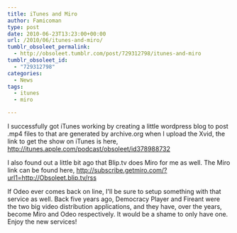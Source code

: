 ```yaml
---
title: iTunes and Miro
author: Famicoman
type: post
date: 2010-06-23T13:23:00+00:00
url: /2010/06/itunes-and-miro/
tumblr_obsoleet_permalink:
  - http://obsoleet.tumblr.com/post/729312798/itunes-and-miro
tumblr_obsoleet_id:
  - "729312798"
categories:
  - News
tags:
  - itunes
  - miro

---
```

I successfully got iTunes working by creating a little wordpress blog to post .mp4 files to that are generated by archive.org when I upload the Xvid, the link to get the show on iTunes is here, <http://itunes.apple.com/podcast/obsoleet/id378988732>

I also found out a little bit ago that Blip.tv does Miro for me as well. The Miro link can be found here, <http://subscribe.getmiro.com/?url1=http://Obsoleet.blip.tv/rss>

If Odeo ever comes back on line, I'll be sure to setup something with that service as well. Back five years ago, Democracy Player and Fireant were the two big video distribution applications, and they have, over the years, become Miro and Odeo respectively. It would be a shame to only have one. Enjoy the new services!